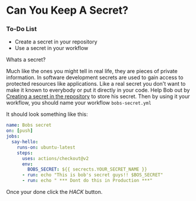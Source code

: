 # Can You Keep A Secret?

<div class="aside">
<h3>To-Do List</h3>
<ul>
  <li>Create a secret in your repository </li>
  <li>Use a secret in your workflow</li>
</ul>
</div>

Whats a secret? 

Much like the ones you might tell in real life, they are pieces of private information. In software development secrets are used to gain access to protected resources like applications. Like a real secret you don't want to make it known to everybody or put it directly in your code. Help Bob out by [Creating a secret in the repository](https://docs.github.com/en/actions/security-guides/encrypted-secrets#creating-encrypted-secrets-for-a-repository) to store his secret. Then by using it your workflow, you should name your workflow `bobs-secret.yml`

It should look something like this:

```yml
name: Bobs secret
on: [push]
jobs:
  say-hello:
    runs-on: ubuntu-latest
    steps:
      uses: actions/checkout@v2
      env: 
        BOBS_SECRET: ${{ secrects.YOUR_SECRET_NAME }}
      - run: echo "This is bob's secret guys!! $BOS_SECRET"
      - run: echo " *** Dont do this in Production ***"

```

Once your done click the _HACK_ button.
